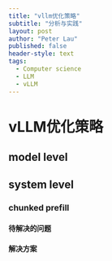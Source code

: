 ```yaml
---
title: "vllm优化策略"
subtitle: "分析与实践"
layout: post
author: "Peter Lau"
published: false
header-style: text
tags:
  - Computer science
  - LLM
  - vLLM
---
```



# vLLM优化策略

## model level

## system level

### chunked prefill

#### 待解决的问题

#### 解决方案
